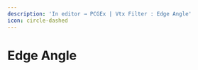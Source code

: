 ```yaml
---
description: 'In editor → PCGEx | Vtx Filter : Edge Angle'
icon: circle-dashed
---
```


# Edge Angle

